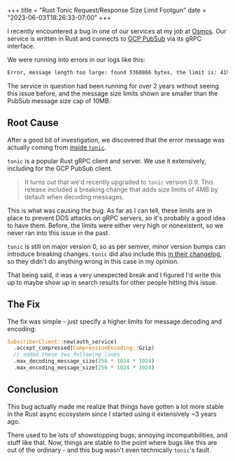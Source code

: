 +++
title = "Rust Tonic Request/Response Size Limit Footgun"
date = "2023-06-03T18:26:33-07:00"
+++

I recently encountered a bug in one of our services at my job at [Osmos](https://osmos.io/).  Our service is written in Rust and connects to [GCP PubSub](https://cloud.google.com/pubsub) via its gRPC interface.

We were running into errors in our logs like this:

```txt
Error, message length too large: found 5360866 bytes, the limit is: 4194304 bytes
```

The service in question had been running for over 2 years without seeing this issue before, and the message size limits shown are smaller than the PubSub message size cap of 10MB.

## Root Cause

After a good bit of investigation, we discovered that the error message was actually coming from [inside `tonic`](https://github.com/hyperium/tonic/blob/1934825ff52bff26bb88b709aee9ac73d3ea51c0/tonic/src/codec/decode.rs#L184).

`tonic` is a popular Rust gRPC client and server.  We use it extensively, including for the GCP PubSub client.

> It turns out that we'd recently upgraded to `tonic` version 0.9.  This release included a breaking change that adds size limits of 4MB by default when decoding messages.

This is what was causing the bug.  As far as I can tell, these limits are in place to prevent DOS attacks on gRPC servers, so it's probably a good idea to have them.  Before, the limits were either very high or nonexistent, so we never ran into this issue in the past.

`tonic` is still on major version 0, so as per semver, minor version bumps can introduce breaking changes.  `tonic` did also include this [in their changelog](https://github.com/hyperium/tonic/blob/master/CHANGELOG.md#v090-2023-03-31), so they didn't do anything wrong in this case in my opinion.

That being said, it was a very unexpected break and I figured I'd write this up to maybe show up in search results for other people hitting this issue.

## The Fix

The fix was simple - just specify a higher limits for message decoding and encoding:

```rs
SubscriberClient::new(auth_service)
  .accept_compressed(CompressionEncoding::Gzip)
  // added these two following lines
  .max_decoding_message_size(256 * 1024 * 1024)
  .max_encoding_message_size(256 * 1024 * 1024)
```

## Conclusion

This bug actually made me realize that things have gotten a lot more stable in the Rust async ecosystem since I started using it extensively ~3 years ago.

There used to be lots of showstopping bugs, annoying incompatibilities, and stuff like that.  Now, things are stable to the point where bugs like this are out of the ordinary - and this bug wasn't even technically `tonic`'s fault.
